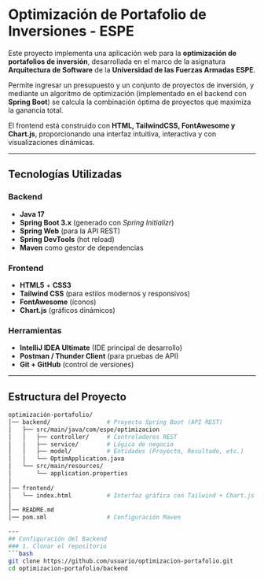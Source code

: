 # Optimización de Portafolio de Inversiones - ESPE

Este proyecto implementa una aplicación web para la **optimización de portafolios de inversión**, desarrollada en el marco de la asignatura **Arquitectura de Software** de la **Universidad de las Fuerzas Armadas ESPE**.  

Permite ingresar un presupuesto y un conjunto de proyectos de inversión, y mediante un algoritmo de optimización (implementado en el backend con **Spring Boot**) se calcula la combinación óptima de proyectos que maximiza la ganancia total.  

El frontend está construido con **HTML, TailwindCSS, FontAwesome y Chart.js**, proporcionando una interfaz intuitiva, interactiva y con visualizaciones dinámicas.  

---

## Tecnologías Utilizadas

### Backend
- **Java 17**
- **Spring Boot 3.x** (generado con *Spring Initializr*)
- **Spring Web** (para la API REST)
- **Spring DevTools** (hot reload)
- **Maven** como gestor de dependencias

### Frontend
- **HTML5** + **CSS3**
- **Tailwind CSS** (para estilos modernos y responsivos)
- **FontAwesome** (íconos)
- **Chart.js** (gráficos dinámicos)

### Herramientas
- **IntelliJ IDEA Ultimate** (IDE principal de desarrollo)
- **Postman / Thunder Client** (para pruebas de API)
- **Git + GitHub** (control de versiones)

---

## Estructura del Proyecto

```bash
optimización-portafolio/
│── backend/                # Proyecto Spring Boot (API REST)
│   ├── src/main/java/com/espe/optimizacion
│   │   ├── controller/     # Controladores REST
│   │   ├── service/        # Lógica de negocio
│   │   ├── model/          # Entidades (Proyecto, Resultado, etc.)
│   │   └── OptimApplication.java
│   └── src/main/resources/
│       └── application.properties
│
│── frontend/
│   └── index.html          # Interfaz gráfica con Tailwind + Chart.js
│
│── README.md
│── pom.xml                 # Configuración Maven

---
## Configuración del Backend
### 1. Clonar el repositorio
```bash
git clone https://github.com/usuario/optimizacion-portafolio.git
cd optimizacion-portafolio/backend
